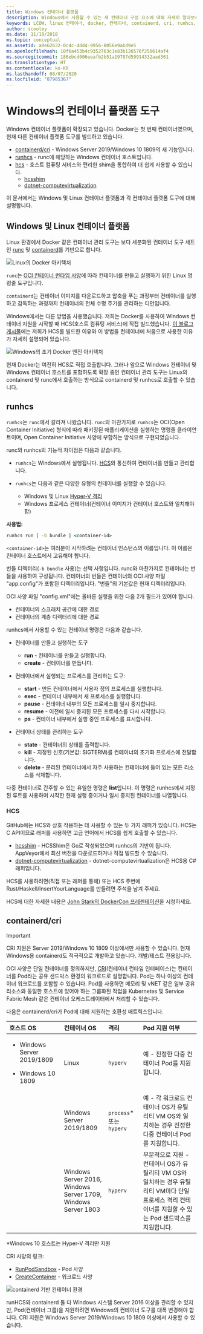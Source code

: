 ```yaml
---
title: Windows 컨테이너 플랫폼
description: Windows에서 사용할 수 있는 새 컨테이너 구성 요소에 대해 자세히 알아보세요.
keywords: LCOW, linux 컨테이너, docker, 컨테이너, containerd, cri, runhcs, runc
author: scooley
ms.date: 11/19/2018
ms.topic: conceptual
ms.assetid: a0e62b32-0c4c-4dd4-9956-8056e9abd9e5
ms.openlocfilehash: 10f6a453b4c9352763c1e83b126576f250614af4
ms.sourcegitcommit: 186ebcd006eeafb2b51a19787d59914332aad361
ms.translationtype: HT
ms.contentlocale: ko-KR
ms.lasthandoff: 08/07/2020
ms.locfileid: "87985367"
---
```

# <a name="container-platform-tools-on-windows"></a>Windows의 컨테이너 플랫폼 도구

Windows 컨테이너 플랫폼이 확장되고 있습니다. Docker는 첫 번째 컨테이너였으며, 현재 다른 컨테이너 플랫폼 도구를 빌드하고 있습니다.

* [containerd/cri](https://github.com/containerd/cri) - Windows Server 2019/Windows 10 1809의 새 기능입니다.
* [runhcs](https://github.com/Microsoft/hcsshim/tree/master/cmd/runhcs) - runc에 해당하는 Windows 컨테이너 호스트입니다.
* [hcs](https://docs.microsoft.com/virtualization/api/) - 호스트 컴퓨팅 서비스와 편리한 shim을 통합하여 더 쉽게 사용할 수 있습니다.
  * [hcsshim](https://github.com/microsoft/hcsshim)
  * [dotnet-computevirtualization](https://github.com/microsoft/dotnet-computevirtualization)

이 문서에서는 Windows 및 Linux 컨테이너 플랫폼과 각 컨테이너 플랫폼 도구에 대해 설명합니다.

## <a name="windows-and-linux-container-platform"></a>Windows 및 Linux 컨테이너 플랫폼

Linux 환경에서 Docker 같은 컨테이너 관리 도구는 보다 세분화된 컨테이너 도구 세트인 [runc](https://github.com/opencontainers/runc) 및 [containerd](https://containerd.io/)를 기반으로 합니다.

![Linux의 Docker 아키텍처](media/docker-on-linux.png)

`runc`는 [OCI 컨테이너 런타임 사양](https://github.com/opencontainers/runtime-spec)에 따라 컨테이너를 만들고 실행하기 위한 Linux 명령줄 도구입니다.

`containerd`는 컨테이너 이미지를 다운로드하고 압축을 푸는 과정부터 컨테이너를 실행하고 감독하는 과정까지 컨테이너의 전체 수명 주기를 관리하는 디먼입니다.

Windows에서는 다른 방법을 사용했습니다.  저희는 Docker를 사용하여 Windows 컨테이너 지원을 시작할 때 HCS(호스트 컴퓨팅 서비스)에 직접 빌드했습니다.  [이 블로그 게시물](https://techcommunity.microsoft.com/t5/Containers/Introducing-the-Host-Compute-Service-HCS/ba-p/382332)에는 저희가 HCS를 빌드한 이유와 이 방법을 컨테이너에 처음으로 사용한 이유가 자세히 설명되어 있습니다.

![Windows의 초기 Docker 엔진 아키텍처](media/hcs.png)

현재 Docker는 여전히 HCS로 직접 호출합니다. 그러나 앞으로 Windows 컨테이너 및 Windows 컨테이너 호스트를 포함하도록 확장 중인 컨테이너 관리 도구는 Linux의 containerd 및 runc에서 호출하는 방식으로 containerd 및 runhcs로 호출할 수 있습니다.

## <a name="runhcs"></a>runhcs

`runhcs`는 `runc`에서 갈라져 나왔습니다.  `runc`와 마찬가지로 `runhcs`는 OCI(Open Container Initiative) 형식에 따라 패키징된 애플리케이션을 실행하는 명령줄 클라이언트이며, Open Container Initiative 사양에 부합하는 방식으로 구현되었습니다.

runc와 runhcs의 기능적 차이점은 다음과 같습니다.

* `runhcs`는 Windows에서 실행됩니다.  [HCS](containerd.md#hcs)와 통신하여 컨테이너를 만들고 관리합니다.
* `runhcs`는 다음과 같은 다양한 유형의 컨테이너를 실행할 수 있습니다.

  * Windows 및 Linux [Hyper-V 격리](../manage-containers/hyperv-container.md)
  * Windows 프로세스 컨테이너(컨테이너 이미지가 컨테이너 호스트와 일치해야 함)

**사용법:**

``` cmd
runhcs run [ -b bundle ] <container-id>
```

`<container-id>`는 여러분이 시작하려는 컨테이너 인스턴스의 이름입니다. 이 이름은 컨테이너 호스트에서 고유해야 합니다.

번들 디렉터리(`-b bundle` 사용)는 선택 사항입니다.
runc와 마찬가지로 컨테이너는 번들을 사용하여 구성됩니다. 컨테이너의 번들은 컨테이너의 OCI 사양 파일 "app.config"가 포함된 디렉터리입니다.  "번들"의 기본값은 현재 디렉터리입니다.

OCI 사양 파일 "config.xml"에는 올바른 실행을 위한 다음 2개 필드가 있어야 합니다.

* 컨테이너의 스크래치 공간에 대한 경로
* 컨테이너의 계층 디렉터리에 대한 경로

runhcs에서 사용할 수 있는 컨테이너 명령은 다음과 같습니다.

* 컨테이너를 만들고 실행하는 도구
  * **run** - 컨테이너를 만들고 실행합니다.
  * **create** - 컨테이너를 만듭니다.

* 컨테이너에서 실행되는 프로세스를 관리하는 도구:
  * **start** - 만든 컨테이너에서 사용자 정의 프로세스를 실행합니다.
  * **exec** - 컨테이너 내부에서 새 프로세스를 실행합니다.
  * **pause** - 컨테이너 내부의 모든 프로세스를 일시 중지합니다.
  * **resume** - 이전에 일시 중지된 모든 프로세스를 다시 시작합니다.
  * **ps** - 컨테이너 내부에서 실행 중인 프로세스를 표시합니다.

* 컨테이너 상태를 관리하는 도구
  * **state** - 컨테이너의 상태를 출력합니다.
  * **kill** - 지정된 신호(기본값: SIGTERM)를 컨테이너의 초기화 프로세스에 전달합니다.
  * **delete** - 분리된 컨테이너에서 자주 사용하는 컨테이너에 들어 있는 모든 리소스를 삭제합니다.

다중 컨테이너로 간주할 수 있는 유일한 명령은 **list**입니다.  이 명령은 runhcs에서 지정된 루트를 사용하여 시작한 현재 실행 중이거나 일시 중지된 컨테이너를 나열합니다.

### <a name="hcs"></a>HCS

GitHub에는 HCS와 상호 작용하는 데 사용할 수 있는 두 가지 래퍼가 있습니다. HCS는 C API이므로 래퍼를 사용하면 고급 언어에서 HCS를 쉽게 호출할 수 있습니다.

* [hcsshim](https://github.com/microsoft/hcsshim) - HCSShim은 Go로 작성되었으며 runhcs의 기반이 됩니다.
AppVeyor에서 최신 버전을 다운로드하거나 직접 빌드할 수 있습니다.
* [dotnet-computevirtualization](https://github.com/microsoft/dotnet-computevirtualization) - dotnet-computevirtualization은 HCS용 C# 래퍼입니다.

HCS를 사용하려면(직접 또는 래퍼를 통해) 또는 HCS 주변에 Rust/Haskell/InsertYourLanguage를 만들려면 주석을 남겨 주세요.

HCS에 대한 자세한 내용은 [John Stark의 DockerCon 프레젠테이션](https://www.youtube.com/watch?v=85nCF5S8Qok)을 시청하세요.

## <a name="containerdcri"></a>containerd/cri

> [!IMPORTANT]
> CRI 지원은 Server 2019/Windows 10 1809 이상에서만 사용할 수 있습니다.  현재 Windows용 containerd도 적극적으로 개발하고 있습니다.
> 개발/테스트 전용입니다.

OCI 사양은 단일 컨테이너를 정의하지만, [CRI](https://github.com/kubernetes/kubernetes/blob/master/pkg/kubelet/apis/cri/runtime/v1alpha2/api.proto)(컨테이너 런타임 인터페이스)는 컨테이너를 Pod라는 공유 샌드박스 환경의 워크로드로 설명합니다.  Pod는 하나 이상의 컨테이너 워크로드를 포함할 수 있습니다.  Pod를 사용하면 메모리 및 vNET 같은 일부 공유 리소스와 동일한 호스트에 있어야 하는 그룹화된 작업을 Kubernetes 및 Service Fabric Mesh 같은 컨테이너 오케스트레이터에서 처리할 수 있습니다.

다음은 containerd/cri가 Pod에 대해 지원하는 호환성 매트릭스입니다.

| 호스트 OS | 컨테이너 OS | 격리 | Pod 지원 여부 |
|:-------------------------------------------------------------------------|:-----------------------------------------------------------------------------|:---------------------|:-----------------------------------------------------------------------------------------------------------------------------------------------------|
| <ul><li>Windows Server 2019/1809</ul></li><ul><li>Windows 10 1809</ul></li> | Linux | `hyperv` | 예 - 진정한 다중 컨테이너 Pod를 지원합니다. |
|  | Windows Server 2019/1809 | `process`* 또는 `hyperv` | 예 - 각 워크로드 컨테이너 OS가 유틸리티 VM OS와 일치하는 경우 진정한 다중 컨테이너 Pod를 지원합니다. |
|  | Windows Server 2016,</br>Windows Server 1709,</br>Windows Server 1803 | `hyperv` | 부분적으로 지원 - 컨테이너 OS가 유틸리티 VM OS와 일치하는 경우 유틸리티 VM마다 단일 프로세스 격리 컨테이너를 지원할 수 있는 Pod 샌드박스를 지원합니다. |

\*Windows 10 호스트는 Hyper-V 격리만 지원

CRI 사양의 링크:

* [RunPodSandbox](https://github.com/kubernetes/kubernetes/blob/master/pkg/kubelet/apis/cri/runtime/v1alpha2/api.proto#L24) - Pod 사양
* [CreateContainer](https://github.com/kubernetes/kubernetes/blob/master/pkg/kubelet/apis/cri/runtime/v1alpha2/api.proto#L47) - 워크로드 사양

![containerd 기반 컨테이너 환경](media/containerd-platform.png)

runHCS와 containerd 둘 다 Windows 시스템 Server 2016 이상을 관리할 수 있지만, Pod(컨테이너 그룹)을 지원하려면 Windows의 컨테이너 도구를 대폭 변경해야 합니다.  CRI 지원은 Windows Server 2019/Windows 10 1809 이상에서 사용할 수 있습니다.
